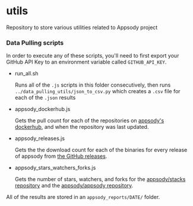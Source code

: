 # utils
Repository to store various utilities related to Appsody project


### Data Pulling scripts

In order to execute any of these scripts, you'll need to first export your GitHub API Key to an environment variable called `GITHUB_API_KEY`.

  - run_all.sh
  
    Runs all of the `.js` scripts in this folder consecutively, then runs `../data_pulling_utils/json_to_csv.py` which creates a `.csv` file for each of the `.json` results
    
  - appsody_dockerhub.js
  
    Gets the pull count for each of the repositories on [appsody's dockerhub](https://hub.docker.com/u/appsody), and when the repository was last updated.
    
  - appsody_releases.js
  
    Gets the the download count for each of the binaries for every release of appsody from [the GitHub releases](https://github.com/appsody/appsody/releases).
    
  - appsody_stars_watchers_forks.js
  
    Gets the number of stars, watchers, and forks for the [appsody/stacks repository](https://github.com/appsody/stacks) and the [appsody/appsody repository](https://github.com/appsody/appsody).


All of the results are stored in an `appsody_reports/DATE/` folder.

